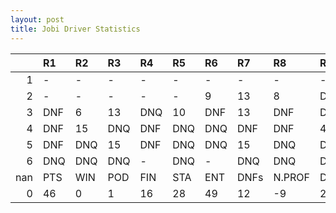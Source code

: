 ```yaml
---
layout: post 
title: Jobi Driver Statistics
--- 
```


|     | R1   | R2   | R3   | R4   | R5   | R6   | R7   | R8     | R9   | R10   | R11   | R12   | Points   | Pos   |
|----:|:-----|:-----|:-----|:-----|:-----|:-----|:-----|:-------|:-----|:------|:------|:------|:---------|:------|
|   1 | -    | -    | -    | -    | -    | -    | -    | -      | -    | -     | -     | -     | 70.0     | 6.0   |
|   2 | -    | -    | -    | -    | -    | 9    | 13   | 8      | DNF  | DNQ   | 3     | 7     | 105.0    | 3.0   |
|   3 | DNF  | 6    | 13   | DNQ  | 10   | DNF  | 13   | DNF    | DNF  | DNQ   | DNQ   | 17    | 129.0    | 3.0   |
|   4 | DNF  | 15   | DNQ  | DNF  | DNQ  | DNQ  | DNF  | DNF    | 4    | DNQ   | 7     | 12    | 131.0    | 2.0   |
|   5 | DNF  | DNQ  | 15   | DNF  | DNQ  | DNQ  | 15   | DNQ    | DNF  | DNQ   | DNQ   | -     | 60.0     | 8.0   |
|   6 | DNQ  | DNQ  | DNQ  | -    | DNQ  | -    | DNQ  | DNQ    | DNQ  | nan   | nan   | nan   | 103.0    | 1.0   |
| nan | PTS  | WIN  | POD  | FIN  | STA  | ENT  | DNFs | N.PROF | DNQ  | %FIN  | PPR   | BST   | CHA      | RNK   |
|   0 | 46   | 0    | 1    | 16   | 28   | 49   | 12   | -9     | 21   | 57.14 | 0.94  | 3     | 0.0      | 31.0  |